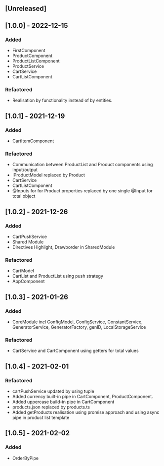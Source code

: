 ## [Unreleased]

## [1.0.0] - 2022-12-15

### Added

- FirstComponent
- ProductComponent
- ProductListComponent
- ProductService
- CartService
- CartListComponent

### Refactored

- Realisation by functionality instead of by entities.

## [1.0.1] - 2021-12-19

### Added

- CartItemComponent

### Refactored

- Communication between ProductList and Product components using input/output
- IProductModel replaced by Product
- CartService
- CartListComponent
- @Inputs for for Product properties replaced by one single @Input for total object

## [1.0.2] - 2021-12-26

### Added

- CartPushService
- Shared Module
- Directives Highlight, Drawborder in SharedModule

### Refactored

- CartModel
- CartList and ProductList using push strategy
- AppComponent

## [1.0.3] - 2021-01-26

### Added

- CoreModule incl ConfigModel, ConfigService, ConstantService, GeneratorService,
  GeneratorFactory, genID, LocalStorageService

### Refactored

- CartService and CartComponent using getters for total values

## [1.0.4] - 2021-02-01

### Refactored

- cartPushService updated by using tuple
- Added currency built-in pipe in CartComponent, ProductComponent.
- Added uppercase build-in pipe in CartComponent
- products.json replaced by products.ts
- Added getProducts realisation using promise approach and using async pipe in product list template

## [1.0.5] - 2021-02-02

### Added

- OrderByPipe
